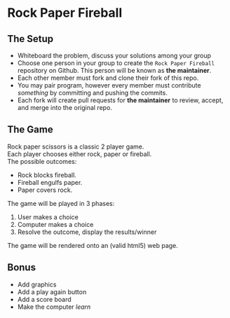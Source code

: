 # Rock Paper Fireball

## The Setup
- Whiteboard the problem, discuss your solutions among your group
- Choose one person in your group to create the `Rock Paper Fireball` repository on Github. This person will be known as **the maintainer**.
- Each other member must fork and clone their fork of this repo.
- You may pair program, however every member must contribute *something* by committing and pushing the commits.
- Each fork will create pull requests for **the maintainer** to review, accept, and merge into the original repo.

## The Game
Rock paper scissors is a classic 2 player game.  
Each player chooses either rock, paper or fireball.  
The possible outcomes:

- Rock blocks fireball.
- Fireball engulfs paper.
- Paper covers rock.

The game will be played in 3 phases:  
1. User makes a choice
2. Computer makes a choice
3. Resolve the outcome, display the results/winner

The game will be rendered onto an (valid html5) web page.

## Bonus
- Add graphics
- Add a play again button
- Add a score board
- Make the computer *learn*
